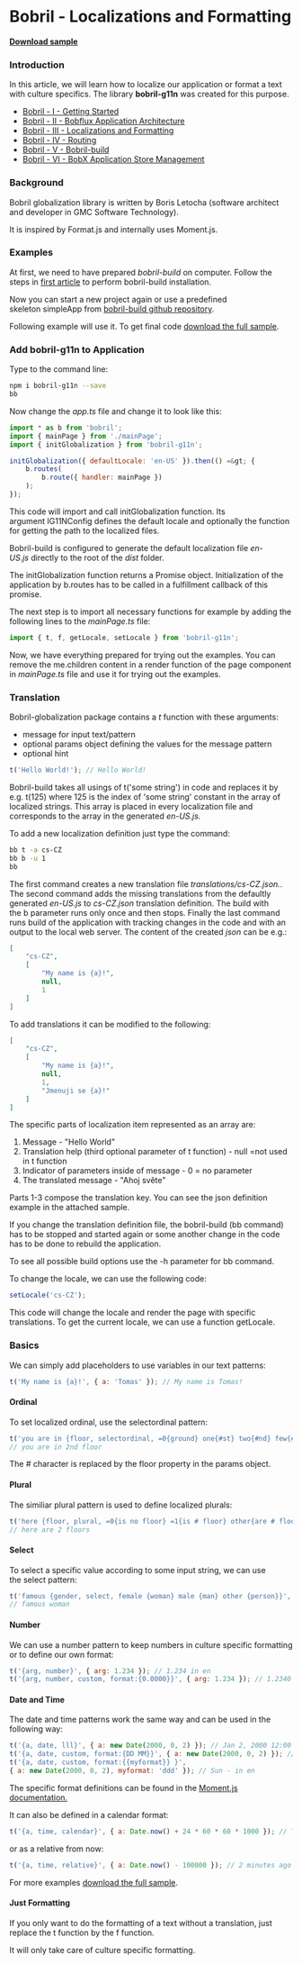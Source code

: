 # Bobril - Localizations and Formatting

**[Download sample](https://minhaskamal.github.io/DownGit/#/home?url=https://github.com/keeema/bobril-samples/tree/master/sampleAppGlobalization)**

### Introduction

In this article, we will learn how to localize our application or format a text with culture specifics. The library **bobril-g11n** was created for this purpose.

- [Bobril - I - Getting Started](http://www.codeproject.com/Articles/1044425/Bobril-I-Getting-started)
- [Bobril - II - Bobflux Application Architecture](http://www.codeproject.com/Articles/1055921/Bobril-II-Bobflux-application-architecture)
- [Bobril - III - Localizations and Formatting](http://www.codeproject.com/Articles/1058132/Bobril-III-Localizations-and-formating)
- [Bobril - IV - Routing](http://www.codeproject.com/Articles/1058609/Bobril-IV-Routing)
- [Bobril - V - Bobril-build](https://www.codeproject.com/Articles/1167901/bobril-build)
- [Bobril - VI - BobX Application Store Management](https://www.codeproject.com/Articles/1201171/Bobril-VI-BobX-Application-Store-Management)

### Background

Bobril globalization library is written by Boris Letocha (software architect and developer in GMC Software Technology).

It is inspired by Format.js and internally uses Moment.js.

### Examples

At first, we need to have prepared _bobril-build_ on computer. Follow the steps in [first article](http://www.codeproject.com/Articles/1044425/Bobril-I-Getting-started) to perform bobril-build installation.

Now you can start a new project again or use a predefined skeleton simpleApp from [bobril-build github repository](https://minhaskamal.github.io/DownGit/#/home?url=https://github.com/Bobris/bobril-build/tree/master/examples/simpleApp).

Following example will use it. To get final code [download the full sample](https://minhaskamal.github.io/DownGit/#/home?url=https://github.com/keeema/bobril-samples/tree/master/sampleAppGlobalization).

### Add bobril-g11n to Application

Type to the command line:
``` bash
npm i bobril-g11n --save
bb
```
Now change the _app.ts_ file and change it to look like this:
``` javascript
import * as b from 'bobril';
import { mainPage } from './mainPage';
import { initGlobalization } from 'bobril-g11n';

initGlobalization({ defaultLocale: 'en-US' }).then(() =&gt; {
    b.routes(
        b.route({ handler: mainPage })
    );
});
```
This code will import and call initGlobalization function. Its argument IG11NConfig defines the default locale and optionally the function for getting the path to the localized files. 

Bobril-build is configured to generate the default localization file _en-US.js_ directly to the root of the _dist_ folder.

The initGlobalization function returns a Promise object. Initialization of the application by b.routes has to be called in a fulfillment callback of this promise.

The next step is to import all necessary functions for example by adding the following lines to the _mainPage.ts_ file:
``` javascript
import { t, f, getLocale, setLocale } from 'bobril-g11n';
```
Now, we have everything prepared for trying out the examples. You can remove the me.children content in a render function of the page component in _mainPage.ts_ file and use it for trying out the examples.

### Translation

Bobril-globalization package contains a _t_ function with these arguments: 
- message for input text/pattern
- optional params object defining the values for the message pattern
- optional hint
``` javascript
t('Hello World!'); // Hello World!
```
Bobril-build takes all usings of t('some string') in code and replaces it by e.g. t(125) where 125 is the index of 'some string' constant in the array of localized strings. This array is placed in every localization file and corresponds to the array in the generated _en-US.js._

To add a new localization definition just type the command:
``` bash
bb t -a cs-CZ
bb b -u 1
bb
```
The first command creates a new translation file _translations/cs-CZ.json._. The second command adds the missing translations from the defaultly generated _en-US.js_ to _cs-CZ.json_ translation definition. The build with the b parameter runs only once and then stops. Finally the last command runs build of the application with tracking changes in the code and with an output to the local web server. The content of the created _json_ can be e.g.:
``` json
[
    "cs-CZ",
    [
        "My name is {a}!",
        null,
        1
    ]
]
```
To add translations it can be modified to the following:
``` json
[
    "cs-CZ",
    [
        "My name is {a}!",
        null,
        1,
        "Jmenuji se {a}!"
    ]
]
```
The specific parts of localization item represented as an array are:

1. Message - "Hello World"
2. Translation help (third optional parameter of t function) - null =not used in t function
3. Indicator of parameters inside of message - 0 = no parameter
4. The translated message - "Ahoj světe"

Parts 1-3 compose the translation key. You can see the json definition example in the attached sample.

If you change the translation definition file, the bobril-build (bb command) has to be stopped and started again or some another change in the code has to be done to rebuild the application.

To see all possible build options use the -h parameter for bb command.

To change the locale, we can use the following code:
``` javascript
setLocale('cs-CZ');
```
This code will change the locale and render the page with specific translations. To get the current locale, we can use a function getLocale.

### Basics

We can simply add placeholders to use variables in our text patterns:
``` javascript
t('My name is {a}!', { a: 'Tomas' }); // My name is Tomas!
```
#### Ordinal

To set localized ordinal, use the selectordinal pattern:
``` javascript
t('you are in {floor, selectordinal, =0{ground} one{#st} two{#nd} few{#rd} other{#th}} floor', { floor: 2 });
// you are in 2nd floor
```
The # character is replaced by the floor property in the params object.

#### Plural

The similiar plural pattern is used to define localized plurals:
``` javascript
t('here {floor, plural, =0{is no floor} =1{is # floor} other{are # floors}}', { floor: 2 });
// here are 2 floors
```
#### Select

To select a specific value according to some input string, we can use the select pattern:
``` javascript
t('famous {gender, select, female {woman} male {man} other {person}}', { gender: 'female' });
// famous woman
```
#### Number

We can use a number pattern to keep numbers in culture specific formatting or to define our own format:
``` javascript
t('{arg, number}', { arg: 1.234 }); // 1.234 in en
t('{arg, number, custom, format:{0.0000}}', { arg: 1.234 }); // 1.2340 - in en
```
#### Date and Time

The date and time patterns work the same way and can be used in the following way:
``` javascript
t('{a, date, lll}', { a: new Date(2000, 0, 2) }); // Jan 2, 2000 12:00 AM - in en
t('{a, date, custom, format:{DD MM}}', { a: new Date(2000, 0, 2) }); // 02 01 - in en
t('{a, date, custom, format:{{myformat}} }', 
{ a: new Date(2000, 0, 2), myformat: 'ddd' }); // Sun - in en
```
The specific format definitions can be found in the [Moment.js documentation.](http://momentjs.com/docs/#/displaying/format/)

It can also be defined in a calendar format:
``` javascript
t('{a, time, calendar}', { a: Date.now() + 24 * 60 * 60 * 1000 }); // Tomorrow at 4:27 PM - in en
```
or as a relative from now:
``` javascript
t('{a, time, relative}', { a: Date.now() - 100000 }); // 2 minutes ago - in en
```
For more examples [download the full sample](https://minhaskamal.github.io/DownGit/#/home?url=https://github.com/keeema/bobril-samples/tree/master/sampleAppGlobalization).

#### Just Formatting

If you only want to do the formatting of a text without a translation, just replace the t function by the f function. 

It will only take care of culture specific formatting.
